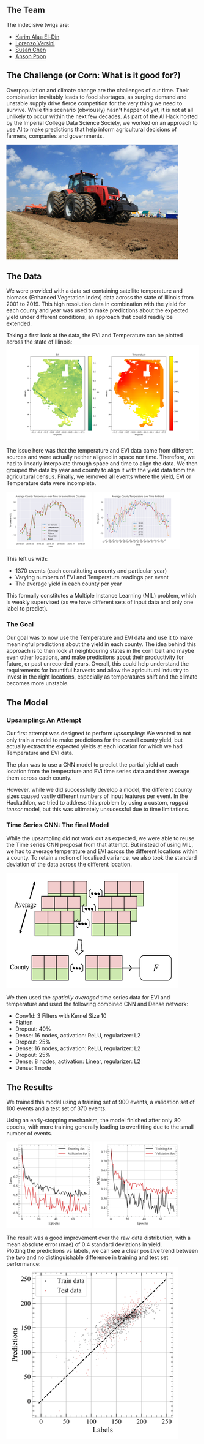 ## The Team

The indecisive twigs are:
* [Karim Alaa El-Din](https://github.com/karimaed)
* [Lorenzo Versini](https://github.com/versolollo)
* [Susan Chen](https://github.com/xiousangchen)
* [Anson Poon](https://github.com/ansonpoon166)

## The Challenge (or Corn: What is it good for?)

Overpopulation and climate change are the challenges of our time. Their combination inevitably leads to food shortages, as surging demand and unstable supply drive fierce competition for the very thing we need to survive. While this scenario (obviously) hasn't happened yet, it is not at all unlikely to occur within the next few decades. As part of the AI Hack hosted by the Imperial College Data Science Society, we worked on an approach to use AI to make predictions that help inform agricultural decisions of farmers, companies and governments.

<img src="https://raw.githubusercontent.com/karimaed/AIHack/gh-pages/images/machine.jpg" alt="A Machine"
	title="Using machines to improve agriculture since 1881" width="450" height="300" />

## The Data

We were provided with a data set containing satellite temperature and biomass (Enhanced Vegetation Index) data across the state of Illinois from 2001 to 2019. This high resolution data in combination with the yield for each county and year was used to make predictions about the expected yield under different conditions, an approach that could readily be extended.

Taking a first look at the data, the EVI and Temperature can be plotted across the state of Illinois:
![Input Data Maps](/images/maps.png)

The issue here was that the temperature and EVI data came from different sources and were actually neither aligned in space nor time. Therefore, we had to linearly interpolate through space and time to align the data. We then grouped the data by year and county to align it with the yield data from the agricultural census. Finally, we removed all events where the yield, EVI or Temperature data were incomplete.

<img src="https://raw.githubusercontent.com/karimaed/AIHack/gh-pages/images/2015%20temperature%20plot%20for%20many%20counties.png" alt="County Temperatures"
	title="Many County Temperatures" width="225" height="150" />
<img src="https://raw.githubusercontent.com/karimaed/AIHack/gh-pages/images/bond.png" alt="Bond County Temperatures"
	title="Bond County Temperatures" width="225" height="150" />

This left us with:

* 1370 events (each constituting a county and particular year)
* Varying numbers of EVI and Temperature readings per event
* The average yield in each county per year

This formally constitutes a Multiple Instance Learning (MIL) problem, which is weakly supervised (as we have different sets of input data and only one label to predict).

### The Goal

Our goal was to now use the Temperature and EVI data and use it to make meaningful predictions about the yield in each county. The idea behind this approach is to then look at neighbouring states in the corn belt and maybe even other locations, and make predictions about their productivity for future, or past unrecorded years. Overall, this could help understand the requirements for bountiful harvests and allow the agricultural industry to invest in the right locations, especially as temperatures shift and the climate becomes more unstable.

## The Model

### Upsampling: An Attempt

Our first attempt was designed to perform _upsampling_: We wanted to not only train a model to make predictions for the overall county yield, but actually extract the expected yields at each location for which we had Temperature and EVI data.

The plan was to use a CNN model to predict the partial yield at each location from the temperature and EVI time series data and then average them across each county.

However, while we did successfully develop a model, the different county sizes caused vastly different numbers of input features per event. In the Hackathlon, we tried to address this problem by using a custom, _ragged tensor_ model, but this was ultimately unsucessful due to time limitations.

### Time Series CNN: The final Model

While the upsampling did not work out as expected, we were able to reuse the Time series CNN proposal from that attempt. But instead of using MIL, we had to average temperature and EVI across the different locations within a county. To retain a notion of localised variance, we also took the standard deviation of the data across the different location.

<img src="https://raw.githubusercontent.com/karimaed/AIHack/gh-pages/images/new_algorithm.PNG" alt="Our Model"
	title="Our Model" width="450" height="300" />

We then used the _spatially averaged_ time series data for EVI and temperature and used the following combined CNN and Dense network:

* Conv1d: 3 Filters with Kernel Size 10
* Flatten
* Dropout: 40%
* Dense: 16 nodes, activation: ReLU, regularizer: L2
* Dropout: 25%
* Dense: 16 nodes, activation: ReLU, regularizer: L2
* Dropout: 25%
* Dense: 8 nodes, activation: Linear, regularizer: L2
* Dense: 1 node


## The Results

We trained this model using a training set of 900 events, a validation set of 100 events and a test set of 370 events.  

Using an early-stopping mechanism, the model finished after only 80 epochs, with more training generally leading to overfitting due to the small number of events.


<img src="https://raw.githubusercontent.com/karimaed/AIHack/gh-pages/images/epochloss-1.png" alt="Loss History"
	title="Loss History" width="225" height="225" />
<img src="https://raw.githubusercontent.com/karimaed/AIHack/gh-pages/images/epochmae-1.png" alt="MAE History"
	title="MAE History" width="225" height="225" />

The result was a good improvement over the raw data distribution, with a mean absolute error (mae) of 0.4 standard deviations in yield.  
Plotting the predictions vs labels, we can see a clear positive trend between the two and no distinguishable difference in training and test set performance:
<img src="https://raw.githubusercontent.com/karimaed/AIHack/gh-pages/images/labelprediction-1.png" alt="Predictions vs Labels"
	title="Predictions vs Labels (normalized)" width="450" height="450" />
